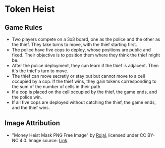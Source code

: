 # Token Heist

## Game Rules

- Two players compete on a 3x3 board, one as the police and the other as the thief. They take turns to move, with the thief starting first.
- The police have five cops to deploy, whose positions are public and fixed. Their objective is to position them where they think the thief might be.
- After the police deployment, they can learn if the thief is adjacent. Then it's the thief's turn to move.
- The thief can move secretly or stay put but cannot move to a cell occupied by a cop. If the thief wins, they gain tokens corresponding to the sum of the number of cells in their path.
- If a cop is placed on the cell occupied by the thief, the game ends, and the police win.
- If all five cops are deployed without catching the thief, the game ends, and the thief wins.


## Image Attribution
- "Money Heist Mask PNG Free Image" by [Rojal](https://www.pngall.com/money-heist-tv-series-png/), licensed under CC BY-NC 4.0. Image source: [Link](https://www.pngall.com/money-heist-tv-series-png/download/54638)